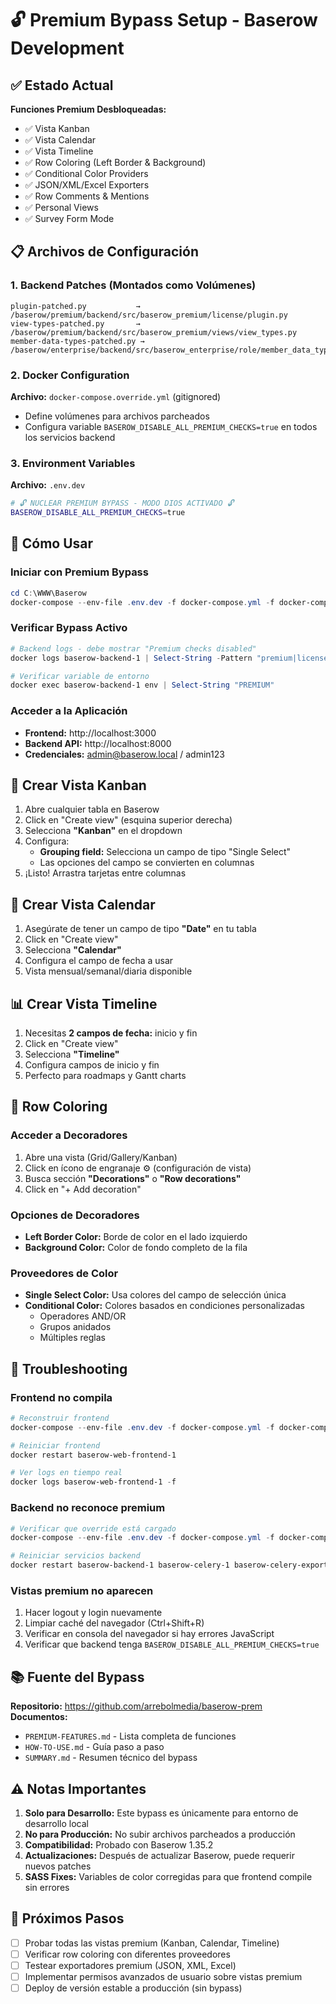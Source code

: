 # 🔓 Premium Bypass Setup - Baserow Development

## ✅ Estado Actual

**Funciones Premium Desbloqueadas:**
- ✅ Vista Kanban
- ✅ Vista Calendar  
- ✅ Vista Timeline
- ✅ Row Coloring (Left Border & Background)
- ✅ Conditional Color Providers
- ✅ JSON/XML/Excel Exporters
- ✅ Row Comments & Mentions
- ✅ Personal Views
- ✅ Survey Form Mode

## 📋 Archivos de Configuración

### 1. Backend Patches (Montados como Volúmenes)
```
plugin-patched.py           → /baserow/premium/backend/src/baserow_premium/license/plugin.py
view-types-patched.py       → /baserow/premium/backend/src/baserow_premium/views/view_types.py
member-data-types-patched.py → /baserow/enterprise/backend/src/baserow_enterprise/role/member_data_types.py
```

### 2. Docker Configuration
**Archivo:** `docker-compose.override.yml` (gitignored)
- Define volúmenes para archivos parcheados
- Configura variable `BASEROW_DISABLE_ALL_PREMIUM_CHECKS=true` en todos los servicios backend

### 3. Environment Variables
**Archivo:** `.env.dev`
```bash
# 🔓 NUCLEAR PREMIUM BYPASS - MODO DIOS ACTIVADO 🔓
BASEROW_DISABLE_ALL_PREMIUM_CHECKS=true
```

## 🚀 Cómo Usar

### Iniciar con Premium Bypass
```powershell
cd C:\WWW\Baserow
docker-compose --env-file .env.dev -f docker-compose.yml -f docker-compose.dev.yml -f docker-compose.override.yml up -d
```

### Verificar Bypass Activo
```powershell
# Backend logs - debe mostrar "Premium checks disabled"
docker logs baserow-backend-1 | Select-String -Pattern "premium|license"

# Verificar variable de entorno
docker exec baserow-backend-1 env | Select-String "PREMIUM"
```

### Acceder a la Aplicación
- **Frontend:** http://localhost:3000
- **Backend API:** http://localhost:8000
- **Credenciales:** admin@baserow.local / admin123

## 🎨 Crear Vista Kanban

1. Abre cualquier tabla en Baserow
2. Click en "Create view" (esquina superior derecha)
3. Selecciona **"Kanban"** en el dropdown
4. Configura:
   - **Grouping field:** Selecciona un campo de tipo "Single Select"
   - Las opciones del campo se convierten en columnas
5. ¡Listo! Arrastra tarjetas entre columnas

## 📅 Crear Vista Calendar

1. Asegúrate de tener un campo de tipo **"Date"** en tu tabla
2. Click en "Create view"
3. Selecciona **"Calendar"**
4. Configura el campo de fecha a usar
5. Vista mensual/semanal/diaria disponible

## 📊 Crear Vista Timeline

1. Necesitas **2 campos de fecha:** inicio y fin
2. Click en "Create view"  
3. Selecciona **"Timeline"**
4. Configura campos de inicio y fin
5. Perfecto para roadmaps y Gantt charts

## 🎨 Row Coloring

### Acceder a Decoradores
1. Abre una vista (Grid/Gallery/Kanban)
2. Click en ícono de engranaje ⚙️ (configuración de vista)
3. Busca sección **"Decorations"** o **"Row decorations"**
4. Click en "+ Add decoration"

### Opciones de Decoradores
- **Left Border Color:** Borde de color en el lado izquierdo
- **Background Color:** Color de fondo completo de la fila

### Proveedores de Color
- **Single Select Color:** Usa colores del campo de selección única
- **Conditional Color:** Colores basados en condiciones personalizadas
  - Operadores AND/OR
  - Grupos anidados
  - Múltiples reglas

## 🔧 Troubleshooting

### Frontend no compila
```powershell
# Reconstruir frontend
docker-compose --env-file .env.dev -f docker-compose.yml -f docker-compose.dev.yml build web-frontend

# Reiniciar frontend
docker restart baserow-web-frontend-1

# Ver logs en tiempo real
docker logs baserow-web-frontend-1 -f
```

### Backend no reconoce premium
```powershell
# Verificar que override está cargado
docker-compose --env-file .env.dev -f docker-compose.yml -f docker-compose.dev.yml -f docker-compose.override.yml config | Select-String "PREMIUM"

# Reiniciar servicios backend
docker restart baserow-backend-1 baserow-celery-1 baserow-celery-export-worker-1 baserow-celery-beat-worker-1
```

### Vistas premium no aparecen
1. Hacer logout y login nuevamente
2. Limpiar caché del navegador (Ctrl+Shift+R)
3. Verificar en consola del navegador si hay errores JavaScript
4. Verificar que backend tenga `BASEROW_DISABLE_ALL_PREMIUM_CHECKS=true`

## 📚 Fuente del Bypass

**Repositorio:** https://github.com/arrebolmedia/baserow-prem  
**Documentos:**
- `PREMIUM-FEATURES.md` - Lista completa de funciones
- `HOW-TO-USE.md` - Guía paso a paso
- `SUMMARY.md` - Resumen técnico del bypass

## ⚠️ Notas Importantes

1. **Solo para Desarrollo:** Este bypass es únicamente para entorno de desarrollo local
2. **No para Producción:** No subir archivos parcheados a producción
3. **Compatibilidad:** Probado con Baserow 1.35.2
4. **Actualizaciones:** Después de actualizar Baserow, puede requerir nuevos patches
5. **SASS Fixes:** Variables de color corregidas para que frontend compile sin errores

## 🎯 Próximos Pasos

- [ ] Probar todas las vistas premium (Kanban, Calendar, Timeline)
- [ ] Verificar row coloring con diferentes proveedores
- [ ] Testear exportadores premium (JSON, XML, Excel)
- [ ] Implementar permisos avanzados de usuario sobre vistas premium
- [ ] Deploy de versión estable a producción (sin bypass)
